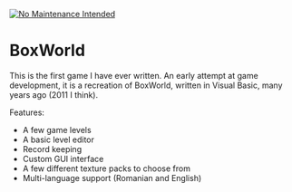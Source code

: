 [![No Maintenance Intended](http://unmaintained.tech/badge.svg)](http://unmaintained.tech/)

# BoxWorld

This is the first game I have ever written.
An early attempt at game development, it is a recreation of BoxWorld, written in Visual Basic, many years ago (2011 I think).

Features:
 - A few game levels
 - A basic level editor
 - Record keeping
 - Custom GUI interface
 - A few different texture packs to choose from
 - Multi-language support (Romanian and English)
